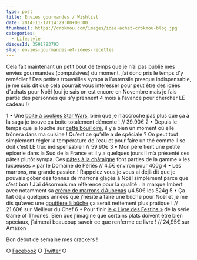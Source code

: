 ```yaml
---
type: post
title: Envies gourmandes / Wishlist
date: 2014-11-17T14:29:00+00:00
thumbnail: https://crokmou.com/images/idee-achat-crokmou-blog.jpg
categories:
  - Lifestyle
disqusId: 3591783793
slug: envies-gourmandes-et-idees-recettes
---
```


Cela fait maintenant un petit bout de temps que je n’ai pas publié mes envies gourmandes (compulsives) du moment, j’ai donc pris le temps d’y remédier ! Des petites trouvailles sympa à l’ustensile presque indispensable, je me suis dit que cela pourrait vous intéresser pour peut être des idées d’achats pour Noël (oui je sais on est encore en Novembre mais je fais partie des personnes qui s’y prennent 4 mois à l’avance pour chercher LE cadeau !)

1 • Une [boite à cookies Star Wars](http://www.coindugeek.com/art-de-la-table-deco/5232-boite-a-cookies-dark-vador-star-wars.html), bien que je n’accroche pas plus que ça à la saga je trouve ça boite totalement démente ! // 39.90€
2 • Depuis le temps que je louche sur [cette bouilloire](http://www.darty.com/nav/achat/petit_electromenager/petit-dejeuner/bouilloire_theiere_chocolatiere/riviera_et_bar_qd641a.html), il y a bien un moment où elle trônera dans ma cuisine ! Qu’est ce qu’elle a de spéciale ? On peut tout simplement régler la température de l’eau et pour faire un thé comme il se doit c’est LE truc indispensable ! // 59.90€
3 • Mon père tient une petite épicerie dans la Sud de la France et il y a quelques jours il m’a présenté ces pâtes plutôt sympa. Ces [pâtes à la châtaigne](http://www.domainedeperies.fr/pates/les-luxueuses/) font parties de la gamme « les luxueuses » par le Domaine de Périès // 4.5€ environ pour 400g
4 • Les marrons, ma grande passion ! Rappelez vous je vous ai déjà dit que je pouvais gober des tonnes de marrons glaçés à Noël simplement parce que c’est bon ! J’ai désormais ma référence pour la qualité : la marque Imbert avec notamment sa [crème de marrons d’Aubenas](boutique.marrons-imbert.com/30-cr%C3%A8me-de-marrons-d-aubenas-pot-en-verre-de-525g-net.html) //4.50€ les 524g
5 • Ça fait déjà quelques années que j’hésite à faire une bûche pour Noël et je me dis qu’avec une [gouttière à bûche](http://www.meilleurduchef.com/cgi/mdc/l/fr/boutique/produits/mfr-gouttiere_buche_exopan.html) ça serait nettement plus pratique ! // 21.60€ sur Meilleur du Chef
6 • Pour finir [le « Livre des Festins »](http://www.amazon.fr/Games-thrones-festins-recettes-officiel/dp/2364802679/ref=sr_1_3?ie=UTF8&qid=1416220993&sr=8-3&keywords=game+of+thrones+livre) de la série Game of Thrones. Bien que j’imagine que certains plats doivent être bien spéciaux, j’aimerai beaucoup savoir ce que renferme ce livre ! // 24,95€ sur Amazon

Bon début de semaine mes crackers !

○ [Facebook](https://www.facebook.com/crokmou.blog) ○ [Twitter](https://twitter.com/Crokmou) ○